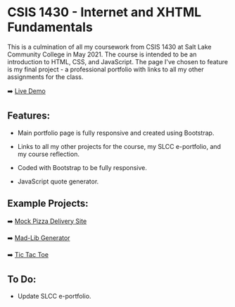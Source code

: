CSIS 1430 - Internet and XHTML Fundamentals
======
This is a culmination of all my coursework from CSIS 1430 at Salt Lake Community College in May 2021. The course is intended to be an introduction to HTML, CSS, and JavaScript. The page I've chosen to feature is my final project - a professional portfolio with links to all my other assignments for the class.

:arrow_right:  [Live Demo](https://aaroncarlisle-cs.github.io/csis-1430/)

Features:
----------------
- Main portfolio page is fully responsive and created using Bootstrap. 

- Links to all my other projects for the course, my SLCC e-portfolio, and my course reflection.

- Coded with Bootstrap to be fully responsive.

- JavaScript quote generator.

Example Projects:
----------------

:arrow_right: [Mock Pizza Delivery Site](https://aaroncarlisle-cs.github.io/csis-1430/htdocs/pizza-2)

:arrow_right: [Mad-Lib Generator](https://aaroncarlisle-cs.github.io/csis-1430/htdocs/mad-lib)

:arrow_right: [Tic Tac Toe](https://aaroncarlisle-cs.github.io/csis-1430/htdocs/tic-tac-toe)

To Do:
----------------
- Update SLCC e-portfolio.